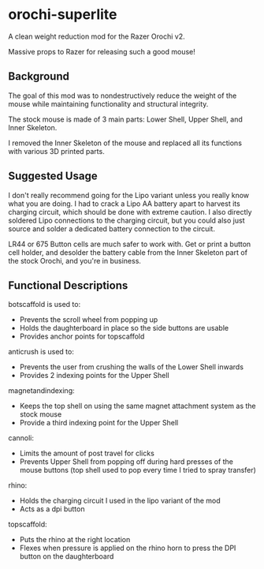 # orochi-superlite
A clean weight reduction mod for the Razer Orochi v2.

Massive props to Razer for releasing such a good mouse!

## Background

The goal of this mod was to nondestructively reduce the weight of the mouse while maintaining functionality and structural integrity.

The stock mouse is made of 3 main parts: Lower Shell, Upper Shell, and Inner Skeleton.

I removed the Inner Skeleton of the mouse and replaced all its functions with various 3D printed parts.

## Suggested Usage

I don't really recommend going for the Lipo variant unless you really know what you are doing. I had to crack a Lipo AA battery apart to harvest its charging circuit, which should be done with extreme caution. I also directly soldered Lipo connections to the charging circuit, but you could also just source and solder a dedicated battery connection to the circuit.

LR44 or 675 Button cells are much safer to work with. Get or print a button cell holder, and desolder the battery cable from the Inner Skeleton part of the stock Orochi, and you're in business.

## Functional Descriptions

botscaffold is used to:
- Prevents the scroll wheel from popping up
- Holds the daughterboard in place so the side buttons are usable
- Provides anchor points for topscaffold

anticrush is used to:
- Prevents the user from crushing the walls of the Lower Shell inwards
- Provides 2 indexing points for the Upper Shell

magnetandindexing:
- Keeps the top shell on using the same magnet attachment system as the stock mouse
- Provide a third indexing point for the Upper Shell

cannoli:
- Limits the amount of post travel for clicks
- Prevents Upper Shell from popping off during hard presses of the mouse buttons (top shell used to pop every time I tried to spray transfer)

rhino:
- Holds the charging circuit I used in the lipo variant of the mod
- Acts as a dpi button

topscaffold:
- Puts the rhino at the right location
- Flexes when pressure is applied on the rhino horn to press the DPI button on the daughterboard
